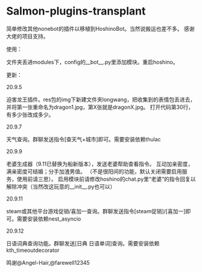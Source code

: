 # Salmon-plugins-transplant
简单修改其他nonebot的插件以移植到HoshinoBot。当然说搬运也差不多。
感谢大佬的项目支持。

使用：

文件夹丢进modules下，config的__bot__.py里添加模块。重启hoshino。

更新：

20.9.5

迫害龙王插件。res包的img下新建文件夹longwang，把收集到的表情包丢进去，并将第一张重命名为dragon1.jpg，第X张就是dragonX.jpg。 打开代码第30行，有多少张改成多少。 

20.9.7

天气查询。群聊发送指令[查天气+城市]即可。需要安装依赖thulac

20.9.9

老婆生成器（9.11已替换为船新版本），发送老婆帮助查看指令。
互动加亲密度，满亲密度可结婚；分手加渣男值。
（不是很阳间的功能，默认关闭需要启用服务，使用前请三思）。
启用模块前请修改hoshino的chat.py里“老婆”的指令回复以解除冲突（当然改这玩意的__init__.py也可以）

20.9.11

steam或其他平台游戏促销/喜加一查询。群聊发送指令[steam促销]/[喜加一]即可。需要安装依赖nest_asyncio

20.9.12

日语词典查询功能。群聊发送[日典 日语单词]查询。需要安装依赖kth_timeoutdecorator


鸣谢@Angel-Hair,@farewell12345

